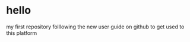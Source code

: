 # hello
my first repository
folllowing the new user guide on github 
to get used to this platform 


